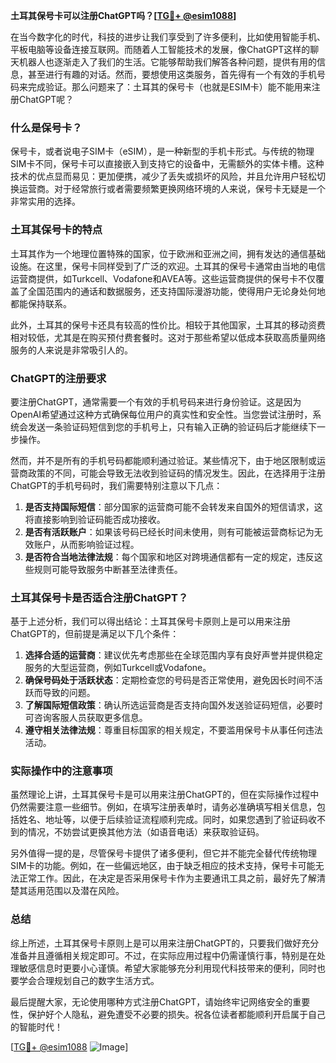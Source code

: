 **土耳其保号卡可以注册ChatGPT吗？[[TG💪+ @esim1088](https://t.me/s/esim1088)]**

在当今数字化的时代，科技的进步让我们享受到了许多便利，比如使用智能手机、平板电脑等设备连接互联网。而随着人工智能技术的发展，像ChatGPT这样的聊天机器人也逐渐走入了我们的生活。它能够帮助我们解答各种问题，提供有用的信息，甚至进行有趣的对话。然而，要想使用这类服务，首先得有一个有效的手机号码来完成验证。那么问题来了：土耳其的保号卡（也就是ESIM卡）能不能用来注册ChatGPT呢？

### 什么是保号卡？

保号卡，或者说电子SIM卡（eSIM），是一种新型的手机卡形式。与传统的物理SIM卡不同，保号卡可以直接嵌入到支持它的设备中，无需额外的实体卡槽。这种技术的优点显而易见：更加便携，减少了丢失或损坏的风险，并且允许用户轻松切换运营商。对于经常旅行或者需要频繁更换网络环境的人来说，保号卡无疑是一个非常实用的选择。

### 土耳其保号卡的特点

土耳其作为一个地理位置特殊的国家，位于欧洲和亚洲之间，拥有发达的通信基础设施。在这里，保号卡同样受到了广泛的欢迎。土耳其的保号卡通常由当地的电信运营商提供，如Turkcell、Vodafone和AVEA等。这些运营商提供的保号卡不仅覆盖了全国范围内的通话和数据服务，还支持国际漫游功能，使得用户无论身处何地都能保持联系。

此外，土耳其的保号卡还具有较高的性价比。相较于其他国家，土耳其的移动资费相对较低，尤其是在购买预付费套餐时。这对于那些希望以低成本获取高质量网络服务的人来说是非常吸引人的。

### ChatGPT的注册要求

要注册ChatGPT，通常需要一个有效的手机号码来进行身份验证。这是因为OpenAI希望通过这种方式确保每位用户的真实性和安全性。当您尝试注册时，系统会发送一条验证码短信到您的手机号上，只有输入正确的验证码后才能继续下一步操作。

然而，并不是所有的手机号码都能顺利通过验证。某些情况下，由于地区限制或运营商政策的不同，可能会导致无法收到验证码的情况发生。因此，在选择用于注册ChatGPT的手机号码时，我们需要特别注意以下几点：

1. **是否支持国际短信**：部分国家的运营商可能不会转发来自国外的短信请求，这将直接影响到验证码能否成功接收。
2. **是否有活跃账户**：如果该号码已经长时间未使用，则有可能被运营商标记为无效账户，从而影响验证过程。
3. **是否符合当地法律法规**：每个国家和地区对跨境通信都有一定的规定，违反这些规则可能导致服务中断甚至法律责任。

### 土耳其保号卡是否适合注册ChatGPT？

基于上述分析，我们可以得出结论：土耳其保号卡原则上是可以用来注册ChatGPT的，但前提是满足以下几个条件：

1. **选择合适的运营商**：建议优先考虑那些在全球范围内享有良好声誉并提供稳定服务的大型运营商，例如Turkcell或Vodafone。
2. **确保号码处于活跃状态**：定期检查您的号码是否正常使用，避免因长时间不活跃而导致的问题。
3. **了解国际短信政策**：确认所选运营商是否支持向国外发送验证码短信，必要时可咨询客服人员获取更多信息。
4. **遵守相关法律法规**：尊重目标国家的相关规定，不要滥用保号卡从事任何违法活动。

### 实际操作中的注意事项

虽然理论上讲，土耳其保号卡是可以用来注册ChatGPT的，但在实际操作过程中仍然需要注意一些细节。例如，在填写注册表单时，请务必准确填写相关信息，包括姓名、地址等，以便于后续验证流程顺利完成。同时，如果您遇到了验证码收不到的情况，不妨尝试更换其他方法（如语音电话）来获取验证码。

另外值得一提的是，尽管保号卡提供了诸多便利，但它并不能完全替代传统物理SIM卡的功能。例如，在一些偏远地区，由于缺乏相应的技术支持，保号卡可能无法正常工作。因此，在决定是否采用保号卡作为主要通讯工具之前，最好先了解清楚其适用范围以及潜在风险。

### 总结

综上所述，土耳其保号卡原则上是可以用来注册ChatGPT的，只要我们做好充分准备并且遵循相关规定即可。不过，在实际应用过程中仍需谨慎行事，特别是在处理敏感信息时更要小心谨慎。希望大家能够充分利用现代科技带来的便利，同时也要学会合理规划自己的数字生活方式。

最后提醒大家，无论使用哪种方式注册ChatGPT，请始终牢记网络安全的重要性，保护好个人隐私，避免遭受不必要的损失。祝各位读者都能顺利开启属于自己的智能时代！

[[TG💪+ @esim1088](https://t.me/s/esim1088) ![Image](https://i.postimg.cc/4NQfJmqS/Snipaste-2025-05-13-00-14-12.png)]